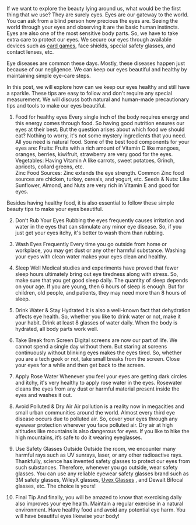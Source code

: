 If we want to explore the beauty lying around us, what would be the first thing that we use? They are surely eyes. Eyes are our gateway to the world. You can ask from a blind person how precious the eyes are. Seeing the world through your eyes and observing it are the basic human instincts.
Eyes are also one of the most sensitive body parts. So, we have to take extra care to protect our eyes. We secure our eyes through available devices such as <a href="https://cardgamesforadults.com/">card games</a>, face shields, special safety glasses, and contact lenses, etc.

Eye diseases are common these days. Mostly, these diseases happen just because of our negligence. We can keep our eyes beautiful and healthy by maintaining simple eye-care steps. 

In this post, we will explore how can we keep our eyes healthy and still have a sparkle. These tips are easy to follow and don't require any special measurement. We will discuss both natural and human-made precautionary tips and tools to make our eyes beautiful.

1.	Food for healthy eyes
Every single inch of the body requires energy and this energy comes through food. So having good nutrition ensures our eyes at their best.
But the question arises about which food we should eat? Nothing to worry, it's not some mystery ingredients that you need.
All you need is natural food. Some of the best food components for your eyes are:
 Fruits: Fruits with a rich amount of Vitamin C like mangoes, oranges, berries, kiwifruit, strawberry are very good for the eyes. 
Vegetables: Having Vitamin A like carrots, sweet potatoes, Grinch, apricots, collard greens, etc.  
Zinc Food Sources: Zinc extends the eye strength. Common Zinc food sources are chicken, turkey, cereals, and yogurt, etc.
Seeds & Nuts: Like Sunflower, Almond, and Nuts are very rich in Vitamin E and good for eyes.

Besides having healthy food, it is also essential to follow these simple beauty tips to make your eyes beautiful.

2.	Don’t Rub Your Eyes
Rubbing the eyes frequently causes irritation and water in the eyes that can stimulate any minor eye disease. So, if you just get your eyes itchy, it's better to wash them than rubbing. 

3.	Wash Eyes Frequently
Every time you go outside from home or workplace, you may get dust or any other harmful substance. Washing your eyes with clean water makes your eyes clean and healthy. 

4.	Sleep Well
Medical studies and experiments have proved that fewer sleep hours ultimately bring out eye tiredness along with stress. So, make sure that you get good sleep daily. The quantity of sleep depends on your age. If you are young, then 6 hours of sleep is enough. But for children, old people, and patients, they may need more than 8 hours of sleep.

5.	Drink Water & Stay Hydrated
It is also a well-known fact that dehydration affects eye health. So, whether you like to drink water or not, make it your habit. Drink at least 8 glasses of water daily. When the body is hydrated, all body parts work well. 

6.	Take Break from Screen
Digital screens are now our part of life. We cannot spend a single day without them. But staring at screens continuously without blinking eyes makes the eyes tired.
So, whether you are a tech geek or not, take small breaks from the screen. Close your eyes for a while and then get back to the screen. 

7.	Apply Rose Water
Whenever you feel your eyes are getting dark circles and itchy, it's very healthy to apply rose water in the eyes. Rosewater cleans the eyes from any dust or harmful material present inside the eyes and washes it out.

8.	Avoid Polluted & Dry Air
Air pollution is a reality now in megacities and small urban communities around the world. Almost every third eye disease occurs due to polluted air. So, cover your eyes through any eyewear protection wherever you face polluted air.
Dry air at high altitudes like mountains is also dangerous for eyes.  If you like to hike the high mountains, it’s safe to do it wearing eyeglasses.

9.	Use Safety Glasses Outside
Outside the room, we encounter many harmful rays such as UV sunrays, laser, or any other radioactive rays. Thankfully, science has invented safety glasses to protect our eyes from such substances.
Therefore, whenever you go outside, wear safety glasses. You can use any reliable eyewear safety glasses brand such as 3M safety glasses, WileyX glasses, <a href="https://www.eyeweb.com/uvex-safety-glasses">Uvex Glasses</a>
, and Dewalt Bifocal glasses, etc. The choice is yours! 

10.	Final Tip
And finally, you will be amazed to know that exercising daily also improves your eye health. Maintain a regular exercise in a natural environment. Have healthy food and avoid any potential eye harm. You will have beautiful eyes likewise your body!
